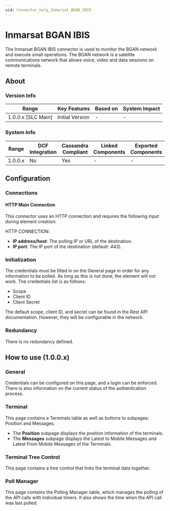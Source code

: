 ```yaml
---
uid: Connector_help_Inmarsat_BGAN_IBIS
---
```


# Inmarsat BGAN IBIS

The Inmarsat BGAN IBIS connector is used to monitor the BGAN network and execute small operations. The BGAN network is a satellite communications network that allows voice, video and data sessions on remote terminals.

## About

### Version Info

| **Range**            | **Key Features**                          | **Based on** | **System Impact** |
|----------------------|-------------------------------------------|--------------|-------------------|
| 1.0.0.x [SLC Main]   | Initial Version                           | -            | -                 |

### System Info

| Range     | DCF Integration     | Cassandra Compliant     | Linked Components     | Exported Components     |
|-----------|---------------------|-------------------------|-----------------------|-------------------------|
| 1.0.0.x   | No                  | Yes                     | -                     | -                       |

## Configuration

### Connections

#### HTTP Main Connection

This connector uses an HTTP connection and requires the following input during element creation:

HTTP CONNECTION:

- **IP address/host**: The polling IP or URL of the destination.
- **IP port**: The IP port of the destination (default: *443*).

### Initialization

The credentials must be filled in on the General page in order for any information to be polled. As long as this is not done, the element will not work. The credentials list is as follows:

- Scope
- Client ID
- Client Secret

The default scope, client ID, and secret can be found in the Rest API documentation. However, they will be configurable in the network.

### Redundancy

There is no redundancy defined.

## How to use (1.0.0.x)

### General

Credentials can be configured on this page, and a login can be enforced. There is also information on the current status of the authentication process.

### Terminal

This page contains a Terminals table as well as buttons to subpages: Position and Messages.

- The **Position** subpage displays the position information of the terminals.
- The **Messages** subpage displays the Latest to Mobile Messages and Latest From Mobile Messages of the Terminals.

### Terminal Tree Control

This page contains a tree control that links the terminal data together.

### Poll Manager

This page contains the Polling Manager table, which manages the polling of the API calls with individual timers. It also shows the time when the API call was last polled.
